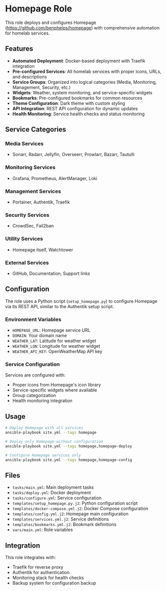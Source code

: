 # Homepage Role

This role deploys and configures Homepage (https://github.com/benphelps/homepage) with comprehensive automation for homelab services.

## Features

- **Automated Deployment**: Docker-based deployment with Traefik integration
- **Pre-configured Services**: All homelab services with proper icons, URLs, and descriptions
- **Service Groups**: Organized into logical categories (Media, Monitoring, Management, Security, etc.)
- **Widgets**: Weather, system monitoring, and service-specific widgets
- **Bookmarks**: Pre-configured bookmarks for common resources
- **Theme Configuration**: Dark theme with custom styling
- **API Integration**: REST API configuration for dynamic updates
- **Health Monitoring**: Service health checks and status monitoring

## Service Categories

### Media Services
- Sonarr, Radarr, Jellyfin, Overseerr, Prowlarr, Bazarr, Tautulli

### Monitoring Services
- Grafana, Prometheus, AlertManager, Loki

### Management Services
- Portainer, Authentik, Traefik

### Security Services
- CrowdSec, Fail2ban

### Utility Services
- Homepage itself, Watchtower

### External Services
- GitHub, Documentation, Support links

## Configuration

The role uses a Python script (`setup_homepage.py`) to configure Homepage via its REST API, similar to the Authentik setup script.

### Environment Variables

- `HOMEPAGE_URL`: Homepage service URL
- `DOMAIN`: Your domain name
- `WEATHER_LAT`: Latitude for weather widget
- `WEATHER_LON`: Longitude for weather widget
- `WEATHER_API_KEY`: OpenWeatherMap API key

### Service Configuration

Services are configured with:
- Proper icons from Homepage's icon library
- Service-specific widgets where available
- Group categorization
- Health monitoring integration

## Usage

```bash
# Deploy Homepage with all services
ansible-playbook site.yml --tags homepage

# Deploy only Homepage without configuration
ansible-playbook site.yml --tags homepage,homepage-deploy

# Configure Homepage services only
ansible-playbook site.yml --tags homepage,homepage-config
```

## Files

- `tasks/main.yml`: Main deployment tasks
- `tasks/deploy.yml`: Docker deployment
- `tasks/configure.yml`: Service configuration
- `templates/setup_homepage.py.j2`: Python configuration script
- `templates/docker-compose.yml.j2`: Docker Compose configuration
- `templates/config.yml.j2`: Homepage main configuration
- `templates/services.yml.j2`: Service definitions
- `templates/bookmarks.yml.j2`: Bookmark definitions
- `vars/main.yml`: Role variables

## Integration

This role integrates with:
- Traefik for reverse proxy
- Authentik for authentication
- Monitoring stack for health checks
- Backup system for configuration backup 
